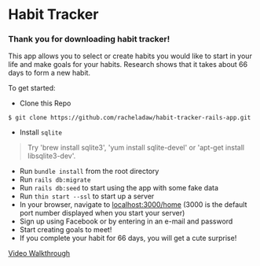 # Habit Tracker

### Thank you for downloading habit tracker!

This app allows you to select or create habits you would like to start in your life and make goals for your habits. Research shows that it takes about 66 days to form a new habit.

To get started:

- Clone this Repo
```
$ git clone https://github.com/racheladaw/habit-tracker-rails-app.git
```
- Install `sqlite`
> Try 'brew install sqlite3', 'yum install sqlite-devel' or 'apt-get install libsqlite3-dev'.
- Run `bundle install` from the root directory
- Run `rails db:migrate`
- Run `rails db:seed` to start using the app with some fake data
- Run `thin start --ssl` to start up a server
- In your browser, navigate to [localhost:3000/home](https://localhost:3000/home) (3000 is the default port number displayed when you start your server)
- Sign up using Facebook or by entering in an e-mail and password
- Start creating goals to meet!
- If you complete your habit for 66 days, you will get a cute surprise!

[Video Walkthrough](https://youtu.be/kg6SMv52VWk)
